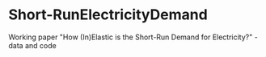# Short-RunElectricityDemand
Working paper "How (In)Elastic is the Short-Run Demand for Electricity?" - data and code
